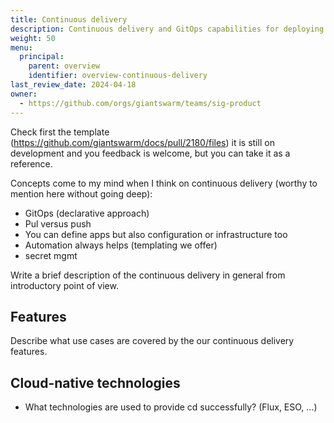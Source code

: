 ```yaml
---
title: Continuous delivery
description: Continuous delivery and GitOps capabilities for deploying and upgrading your applications and clusters efficiently.
weight: 50
menu:
  principal:
    parent: overview
    identifier: overview-continuous-delivery
last_review_date: 2024-04-18
owner:
  - https://github.com/orgs/giantswarm/teams/sig-product
---
```


<!-- AUDIENCE: HIGH LEVEL, like a C-level person intro -->

Check first the template (https://github.com/giantswarm/docs/pull/2180/files) it is still on development and you feedback is welcome, but you can take it as a reference.

Concepts come to my mind when I think on continuous delivery (worthy to mention here without going deep):

- GitOps (declarative approach)
- Pul versus push
- You can define apps but also configuration or infrastructure too
- Automation always helps (templating we offer)
- secret mgmt


Write a brief description of the continuous delivery in general from introductory point of view.

## Features

Describe what use cases are covered by the our continuous delivery features.

## Cloud-native technologies

- What technologies are used to provide cd successfully? (Flux, ESO, ...)